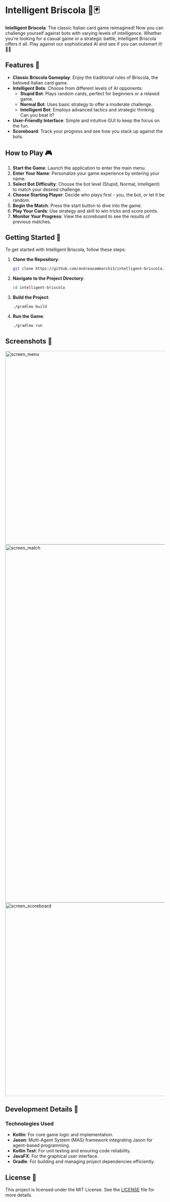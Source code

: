 # Intelligent Briscola 🎴🃏

**Intelligent Briscola**: The classic Italian card game reimagined! Now you can challenge yourself against bots with varying levels of intelligence. Whether you're looking for a casual game or a strategic battle, Intelligent Briscola offers it all. Play against our sophisticated AI and see if you can outsmart it! 🤖✨

## Features 🌟

- **Classic Briscola Gameplay**: Enjoy the traditional rules of Briscola, the beloved Italian card game.
- **Intelligent Bots**: Choose from different levels of AI opponents:
  - **Stupid Bot**: Plays random cards, perfect for beginners or a relaxed game.
  - **Normal Bot**: Uses basic strategy to offer a moderate challenge.
  - **Intelligent Bot**: Employs advanced tactics and strategic thinking. Can you beat it?
- **User-Friendly Interface**: Simple and intuitive GUI to keep the focus on the fun.
- **Scoreboard**: Track your progress and see how you stack up against the bots.

## How to Play 🎮

1. **Start the Game**: Launch the application to enter the main menu.
2. **Enter Your Name**: Personalize your game experience by entering your name.
3. **Select Bot Difficulty**: Choose the bot level (Stupid, Normal, Intelligent) to match your desired challenge.
4. **Choose Starting Player**: Decide who plays first - you, the bot, or let it be random.
5. **Begin the Match**: Press the start button to dive into the game.
6. **Play Your Cards**: Use strategy and skill to win tricks and score points.
7. **Monitor Your Progress**: View the scoreboard to see the results of previous matches.

## Getting Started 🚀

To get started with Intelligent Briscola, follow these steps:

1. **Clone the Repository**:
   ```sh
   git clone https://github.com/andreazammarchi3/intelligent-briscola.git
   ```
2. **Navigate to the Project Directory**:
   ```sh
   cd intelligent-briscola
   ```
3. **Build the Project**:
   ```sh
   ./gradlew build
   ```
4. **Run the Game**:
   ```sh
   ./gradlew run
   ```

## Screenshots 📸

<img width="612" alt="screen_menu" src="https://github.com/andreazammarchi3/intelligent-briscola/assets/73186502/849e5eb5-91f3-4565-a262-d251edef7885">

<img width="1132" alt="screen_match" src="https://github.com/andreazammarchi3/intelligent-briscola/assets/73186502/fef00058-4253-4d9b-922f-b6ee1ba072f2">

<img width="612" alt="screen_scoreboard" src="https://github.com/andreazammarchi3/intelligent-briscola/assets/73186502/c0cdda10-9f2e-48ea-8a1e-920afa9e3f8f">


## Development Details 🔧

### Technologies Used

- **Kotlin**: For core game logic and implementation.
- **Jason**: Multi-Agent System (MAS) framework integrating Jason for agent-based programming.
- **Kotlin Test**: For unit testing and ensuring code reliability.
- **JavaFX**: For the graphical user interface.
- **Gradle**: For building and managing project dependencies efficiently.

## License 📜

This project is licensed under the MIT License. See the [LICENSE](LICENSE) file for more details.

